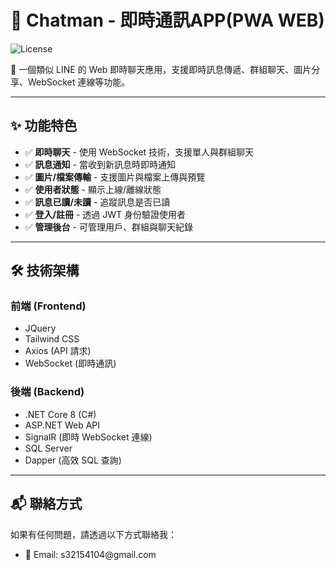 <h1>📱 Chatman - 即時通訊APP(PWA WEB)</h1>
<p>
    <img src="https://img.shields.io/badge/license-MIT-green" alt="License">
</p>
<p>🚀 一個類似 LINE 的 Web 即時聊天應用，支援即時訊息傳遞、群組聊天、圖片分享、WebSocket 連線等功能。</p>

<hr>

<h2>✨ 功能特色</h2>
<ul>
    <li>✅ <b>即時聊天</b> - 使用 WebSocket 技術，支援單人與群組聊天</li>
    <li>✅ <b>訊息通知</b> - 當收到新訊息時即時通知</li>
    <li>✅ <b>圖片/檔案傳輸</b> - 支援圖片與檔案上傳與預覽</li>
    <li>✅ <b>使用者狀態</b> - 顯示上線/離線狀態</li>
    <li>✅ <b>訊息已讀/未讀</b> - 追蹤訊息是否已讀</li>
    <li>✅ <b>登入/註冊</b> - 透過 JWT 身份驗證使用者</li>
    <li>✅ <b>管理後台</b> - 可管理用戶、群組與聊天紀錄</li>
</ul>

<hr>

<h2>🛠 技術架構</h2>

<h3>前端 (Frontend)</h3>
<ul>
    <li>JQuery</li>
    <li>Tailwind CSS</li>
    <li>Axios (API 請求)</li>
    <li>WebSocket (即時通訊)</li>
</ul>

<h3>後端 (Backend)</h3>
<ul>
    <li>.NET Core 8 (C#)</li>
    <li>ASP.NET Web API</li>
    <li>SignalR (即時 WebSocket 連線)</li>
    <li>SQL Server</li>
    <li>Dapper (高效 SQL 查詢)</li>
</ul>

<hr>

<h2>📬 聯絡方式</h2>
<p>如果有任何問題，請透過以下方式聯絡我：</p>
<ul>
    <li>📧 Email: s32154104@gmail.com</li>
</ul>
